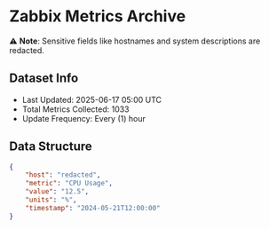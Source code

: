 # Zabbix Metrics Archive

⚠️ **Note**: Sensitive fields like hostnames and system descriptions are redacted.

## Dataset Info
- Last Updated: 2025-06-17 05:00 UTC
- Total Metrics Collected: 1033
- Update Frequency: Every (1) hour

## Data Structure
```json
{
    "host": "redacted",
    "metric": "CPU Usage",
    "value": "12.5",
    "units": "%",
    "timestamp": "2024-05-21T12:00:00"
}
```
